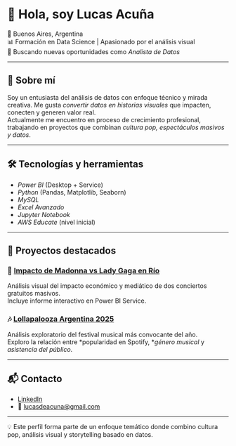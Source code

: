 # 👋 Hola, soy Lucas Acuña

📍 Buenos Aires, Argentina  
📊 Formación en Data Science | Apasionado por el análisis visual  
🔎 Buscando nuevas oportunidades como *Analista de Datos*

---

## 🧠 Sobre mí

Soy un entusiasta del análisis de datos con enfoque técnico y mirada creativa. Me gusta *convertir datos en historias visuales* que impacten, conecten y generen valor real.  
Actualmente me encuentro en proceso de crecimiento profesional, trabajando en proyectos que combinan *cultura pop, espectáculos masivos y datos*.

---

## 🛠 Tecnologías y herramientas

- *Power BI* (Desktop + Service)
- *Python* (Pandas, Matplotlib, Seaborn)
- *MySQL*
- *Excel Avanzado*
- *Jupyter Notebook*
- *AWS Educate* (nivel inicial)

---

## 🌟 Proyectos destacados

### 🎤 [Impacto de Madonna vs Lady Gaga en Río](https://github.com/Lucas-Acuna/madonna-vs-gaga-impacto)
Análisis visual del impacto económico y mediático de dos conciertos gratuitos masivos.  
Incluye informe interactivo en Power BI Service.

### 🎶 [Lollapalooza Argentina 2025](https://github.com/Lucas-Acuna/lollapalooza-argentina-2025)  
Análisis exploratorio del festival musical más convocante del año.  
Exploro la relación entre *popularidad en Spotify, **género musical* y *asistencia del público*.

---

## 📬 Contacto

- [LinkedIn](https://www.linkedin.com/in/lucas-acuna/)  
- 📧 lucasdeacuna@gmail.com  

---

💡 Este perfil forma parte de un enfoque temático donde combino cultura pop, análisis visual y storytelling basado en datos.
